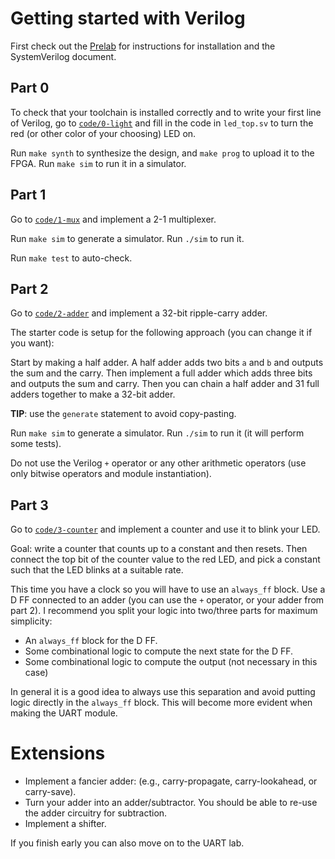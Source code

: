 # Getting started with Verilog

First check out the [Prelab](PRELAB.md) for instructions for installation and
the SystemVerilog document.

## Part 0

To check that your toolchain is installed correctly and to write your first
line of Verilog, go to [`code/0-light`](code/0-light) and fill in the code in `led_top.sv` to turn
the red (or other color of your choosing) LED on.

Run `make synth` to synthesize the design, and `make prog` to upload it to the
FPGA. Run `make sim` to run it in a simulator.

## Part 1

Go to [`code/1-mux`](code/1-mux) and implement a 2-1 multiplexer.

Run `make sim` to generate a simulator. Run `./sim` to run it.

Run `make test` to auto-check.

## Part 2

Go to [`code/2-adder`](code/2-adder) and implement a 32-bit ripple-carry adder.

The starter code is setup for the following approach (you can change it if you
want):

Start by making a half adder. A half adder adds two bits `a` and `b` and
outputs the sum and the carry. Then implement a full adder which adds three
bits and outputs the sum and carry. Then you can chain a half adder and 31 full
adders together to make a 32-bit adder.

**TIP**: use the `generate` statement to avoid copy-pasting.

Run `make sim` to generate a simulator. Run `./sim` to run it (it will perform
some tests).

Do not use the Verilog `+` operator or any other arithmetic operators (use only
bitwise operators and module instantiation).

## Part 3

Go to [`code/3-counter`](code/3-blink) and implement a counter and use it to
blink your LED.

Goal: write a counter that counts up to a constant and then resets. Then
connect the top bit of the counter value to the red LED, and pick a constant
such that the LED blinks at a suitable rate.

This time you have a clock so you will have to use an `always_ff` block. Use a
D FF connected to an adder (you can use the `+` operator, or your adder from
part 2). I recommend you split your logic into two/three parts for maximum
simplicity: 

* An `always_ff` block for the D FF.
* Some combinational logic to compute the next state for the D FF.
* Some combinational logic to compute the output (not necessary in this case)

In general it is a good idea to always use this separation and avoid putting
logic directly in the `always_ff` block. This will become more evident when
making the UART module.

# Extensions

* Implement a fancier adder: (e.g., carry-propagate, carry-lookahead, or
  carry-save).
* Turn your adder into an adder/subtractor. You should be able to re-use the
  adder circuitry for subtraction.
* Implement a shifter.

If you finish early you can also move on to the UART lab.
